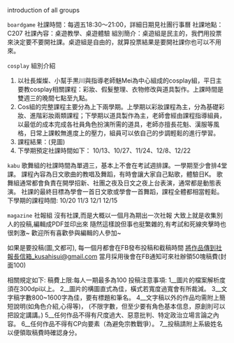 introduction of all groups

`boardgame`
社課時間：每週五18:30～21:00，詳細日期見社團行事曆
社課地點：C207
社課內容：桌遊教學、桌遊體驗
組別簡介：桌遊組是民主的，我們用投票來決定要不要開社課。桌遊組是自由的，就算投票結果是要開社課你也可以不用來。

`cosplay`
組別介紹
1.	以社長燦燦、小幫手黒川與指導老師魅Mei為中心組成的cosplay組，平日主要教cosplay相關課程：彩妝、假髮整理、衣物修改與道具製作。上課時間是雙週三的晚間七點至九點。
2.	Cos組的完整課程主要分為上下兩學期。上學期以彩妝課程為主，分為基礎彩妝、進階彩妝兩類課程；下學期以道具製作為主，老師會經由課程指導組員，以最低的成本完成各社員角色扮演所需的道具，老師亦擅長花魁、漢服等風格，日常上課較無進度上的壓力，組員可以依自己的步調輕鬆的進行學習。
3.	課程結果：(見圖)
4.	下學期預定社課時間如下：
10/13、10/27、11/24、12/8、12/22 

`kabu`
歌舞組的社課時間為單週三，基本上不會在考試週排課。一學期至少會排4堂課。
課程內容為日文歌曲的教唱及舞蹈，有時會讓大家自己點歌，體驗日K。
歌舞組通常都會負責在開學招新、社團之夜及日文之夜上台表演，通常都是動態表演。
社課的最終目標為學會一首日文歌或學會一首舞蹈，課程全體都相當輕鬆。
下學期的課程時間:
10/20
11/3
12/1
12/15

`magazine`
社報組
沒有社課,而是大概以一個月為期出一次社報
大致上就是收集別人的投稿,編輯成PDF並印出來
隨然這樣說但事也挺繁雜的,有考試和死線夾擊時也很刺激~
歡迎所有喜歡參與編輯的人參加~

如果是要投稿(圖,文都可),
每一個月都會在FB發布投稿和截稿時間
將作品傳到社報長信箱_kusahisui@gmail.com
當月採用後會在FB通知可來社辦領50塊稿費(封面100)

相關規定如下:
稿費上限:每人一期最多為100
投稿注意事項:
   1__圖片的檔案解析度須在300dpi以上。
   2__圖片的構圖直式為佳，橫式若寬度過寬會有所裁減。
   3__文字稿字數800~1600字為佳，要有標題和筆名。 
   4__文字稿以外的作品均需附上簡短說明(如角色介紹,心得等)，
    (不限字數，但至少要有角色基本信息，原創則可以把設定講講。)
   5__任何作品不得有尺度過大、惡意批判、特定政治立場言論之內容。
   6__任何作品不得有CP向要素（為避免宗教戰爭）。
   7__投稿請附上系級姓名以便領取稿費時確認身分。



